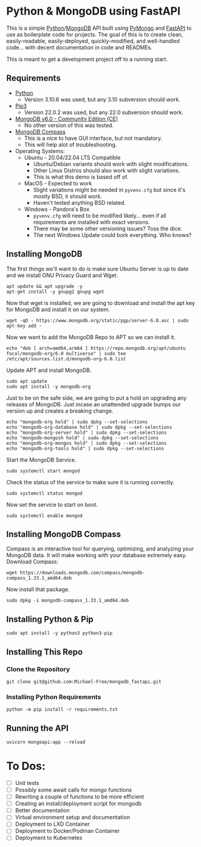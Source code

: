 # Python & MongoDB using FastAPI
This is a simple [Python](https://www.python.org/)/[MongoDB](https://mongodb.com/) API built using [PyMongo](https://pymongo.readthedocs.io/) and [FastAPI](https://fastapi.tiangolo.com/) to use as boilerplate code for projects.  The goal of this is to create clean, easily-readable, easily-deployed, quickly-modified, and well-handled code... with decent documentation in code and READMEs.

This is meant to get a development project off to a running start.

## Requirements
- [Python](https://www.python.org/downloads/) 
  - Version 3.10.6 was used, but any 3.10 subversion should work.
- [Pip3](https://docs.python.org/3.10/installing/)
  - Version 22.0.2 was used, but any 22.0 subversion should work.
- [MongoDB v6.0 - Community Edition (CE)](https://www.mongodb.com/try/download/community)
  - No other version of this was tested.
- [MongoDB Compass](https://www.mongodb.com/docs/compass/current/install/)
  - This is a nice to have GUI interface, but not mandatory. 
  - This will help alot of troubleshooting.
- Operating Systems:
  - Ubuntu - 20.04/22.04 LTS Compatible
    - Ubuntu/Debian variants should work with slight modifications.
    - Other Linux Distros should also work with slight variations.
    - This is what this demo is based off of.
  - MacOS - Expected to work
    - Slight variations might be needed in `pyvenv.cfg` but since it's mostly BSD, it should work.
    - Haven't tested anything BSD related.
  - Windows - Pandora's Box
    - `pyvenv.cfg` will need to be modified likely... even if all requirements are installed with exact versions.
    - There may be some other versioning issues? Toss the dice.
    - The next Windows Update could bork everything. Who knows?

## Installing MongoDB
The first things we'll want to do is make sure Ubuntu Server is up to date and we install GNU Privacy Guard and Wget.
```
apt update && apt upgrade -y
apt-get install -y gnupg2 gnupg wget
```
Now that wget is installed, we are going to download and install the apt key for MongoDB and install it on our system.
```
wget -qO - https://www.mongodb.org/static/pgp/server-6.0.asc | sudo apt-key add -
```
Now we want to add the MongoDB Repo to APT so we can install it.
```
echo "deb [ arch=amd64,arm64 ] https://repo.mongodb.org/apt/ubuntu focal/mongodb-org/6.0 multiverse" | sudo tee /etc/apt/sources.list.d/mongodb-org-6.0.list
```
Update APT and install MongoDB.
```
sudo apt update
sudo apt install -y mongodb-org
```
Just to be on the safe side, we are going to put a hold on upgrading any releases of MongoDB.  Just incase an unattended upgrade bumps our version up and creates a breaking change.
```
echo "mongodb-org hold" | sudo dpkg --set-selections
echo "mongodb-org-database hold" | sudo dpkg --set-selections
echo "mongodb-org-server hold" | sudo dpkg --set-selections
echo "mongodb-mongosh hold" | sudo dpkg --set-selections
echo "mongodb-org-mongos hold" | sudo dpkg --set-selections
echo "mongodb-org-tools hold" | sudo dpkg --set-selections
```
Start the MongoDB Service.
```
sudo systemctl start mongod
```
Check the status of the service to make sure it is running correctly.
```
sudo systemctl status mongod
```
Now set the service to start on boot.
```
sudo systemctl enable mongod
```

## Installing MongoDB Compass
Compass is an interactive tool for querying, optimizing, and analyzing your MongoDB data. It will make working with your database extremely easy.  Download Compass:
```
wget https://downloads.mongodb.com/compass/mongodb-compass_1.33.1_amd64.deb
```
Now install that package.
```
sudo dpkg -i mongodb-compass_1.33.1_amd64.deb
```
## Installing Python & Pip
```
sudo apt install -y python3 python3-pip
```
## Installing This Repo

### Clone the Repository
```
git clone git@github.com:Michael-Free/mongodb_fastapi.git
```

### Installing Python Requirements
```
python -m pip install -r requirements.txt
```

## Running the API
```
uvicorn mongoapi:app --reload
```

# To Dos:
- [ ] Unit tests
- [ ] Possibly some await calls for mongo functions
- [ ] Rewriting a couple of functions to be more efficient
- [ ] Creating an install/deployment script for mongodb
- [ ] Better documentation
- [ ] Virtual environment setup and documentation
- [ ] Deployment to LXD Container
- [ ] Deployment to Docker/Podman Container
- [ ] Deployment to Kubernetes
